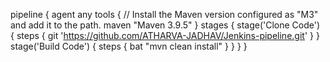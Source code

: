 pipeline {
    agent any
    tools {
        // Install the Maven version configured as "M3" and add it to the path.
        maven "Maven 3.9.5"
    }
    stages {
        stage('Clone Code') {
            steps {
                git 'https://github.com/ATHARVA-JADHAV/Jenkins-pipeline.git'
            }
        }
        stage('Build Code') {
            steps {
                bat "mvn clean install"
            }
        }
    }
}
